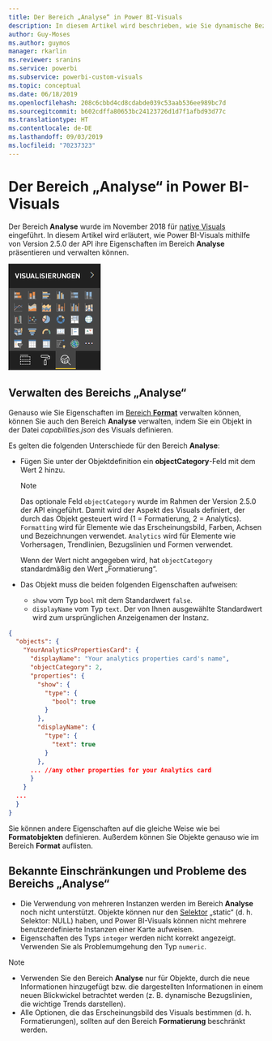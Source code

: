 ```yaml
---
title: Der Bereich „Analyse“ in Power BI-Visuals
description: In diesem Artikel wird beschrieben, wie Sie dynamische Bezugslinien in Power BI-Visuals erstellen können.
author: Guy-Moses
ms.author: guymos
manager: rkarlin
ms.reviewer: sranins
ms.service: powerbi
ms.subservice: powerbi-custom-visuals
ms.topic: conceptual
ms.date: 06/18/2019
ms.openlocfilehash: 208c6cbbd4cd8cdabde039c53aab536ee989bc7d
ms.sourcegitcommit: b602cdffa80653bc24123726d1d7f1afbd93d77c
ms.translationtype: HT
ms.contentlocale: de-DE
ms.lasthandoff: 09/03/2019
ms.locfileid: "70237323"
---
```

# <a name="the-analytics-pane-in-power-bi-visuals"></a>Der Bereich „Analyse“ in Power BI-Visuals

Der Bereich **Analyse** wurde im November 2018 für [native Visuals](https://docs.microsoft.com/power-bi/desktop-analytics-pane) eingeführt.
In diesem Artikel wird erläutert, wie Power BI-Visuals mithilfe von Version 2.5.0 der API ihre Eigenschaften im Bereich **Analyse** präsentieren und verwalten können.

![Der Bereich „Analyse“](./media/visualization-pane-analytics-tab.png)

## <a name="manage-the-analytics-pane"></a>Verwalten des Bereichs „Analyse“

Genauso wie Sie Eigenschaften im [Bereich **Format**](https://docs.microsoft.com/power-bi/developer/custom-visual-develop-tutorial-format-options) verwalten können, können Sie auch den Bereich **Analyse** verwalten, indem Sie ein Objekt in der Datei *capabilities.json* des Visuals definieren. 

Es gelten die folgenden Unterschiede für den Bereich **Analyse**:

* Fügen Sie unter der Objektdefinition ein **objectCategory**-Feld mit dem Wert 2 hinzu.

    > [!NOTE]
    > Das optionale Feld `objectCategory` wurde im Rahmen der Version 2.5.0 der API eingeführt. Damit wird der Aspekt des Visuals definiert, der durch das Objekt gesteuert wird (1 = Formatierung, 2 = Analytics). `Formatting` wird für Elemente wie das Erscheinungsbild, Farben, Achsen und Bezeichnungen verwendet. `Analytics` wird für Elemente wie Vorhersagen, Trendlinien, Bezugslinien und Formen verwendet.
    >
    > Wenn der Wert nicht angegeben wird, hat `objectCategory` standardmäßig den Wert „Formatierung“.

* Das Objekt muss die beiden folgenden Eigenschaften aufweisen:
    * `show` vom Typ `bool` mit dem Standardwert `false`.
    * `displayName` vom Typ `text`. Der von Ihnen ausgewählte Standardwert wird zum ursprünglichen Anzeigenamen der Instanz.

```json
{
  "objects": {
    "YourAnalyticsPropertiesCard": {
      "displayName": "Your analytics properties card's name",
      "objectCategory": 2,
      "properties": {
        "show": {
          "type": {
            "bool": true
          }
        },
        "displayName": {
          "type": {
            "text": true
          }
        },
      ... //any other properties for your Analytics card
      }
    }
  ...
  }
}
```

Sie können andere Eigenschaften auf die gleiche Weise wie bei **Formatobjekten** definieren. Außerdem können Sie Objekte genauso wie im Bereich **Format** auflisten.

## <a name="known-limitations-and-issues-of-the-analytics-pane"></a>Bekannte Einschränkungen und Probleme des Bereichs „Analyse“

* Die Verwendung von mehreren Instanzen werden im Bereich **Analyse** noch nicht unterstützt. Objekte können nur den [Selektor](https://microsoft.github.io/PowerBI-visuals/docs/concepts/objects-and-properties/#selector) „static“ (d. h. Selektor: NULL) haben, und Power BI-Visuals können nicht mehrere benutzerdefinierte Instanzen einer Karte aufweisen.
* Eigenschaften des Typs `integer` werden nicht korrekt angezeigt. Verwenden Sie als Problemumgehung den Typ `numeric`.

> [!NOTE]
> * Verwenden Sie den Bereich **Analyse** nur für Objekte, durch die neue Informationen hinzugefügt bzw. die dargestellten Informationen in einem neuen Blickwickel betrachtet werden (z. B. dynamische Bezugslinien, die wichtige Trends darstellen).
> * Alle Optionen, die das Erscheinungsbild des Visuals bestimmen (d. h. Formatierungen), sollten auf den Bereich **Formatierung** beschränkt werden.
